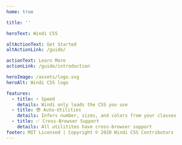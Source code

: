```yaml
---
home: true

title: ''

heroText: Windi CSS

altActionText: Get Started
altActionLink: /guide/

actionText: Learn More
actionLink: /guide/introduction

heroImage: /assets/logo.svg
heroAlt: Windi CSS logo

features:
  - title: ⚡️ Speed
    details: Windi only loads the CSS you use
  - title: 😎 Auto-Utilities
    details: Infers number, sizes, and colors from your classes
  - title: ✅ Cross-Browser Support
    details: All utilitites have cross-browser support
footer: MIT Licensed | Copyright © 2020 Windi CSS Contributors
---
```

